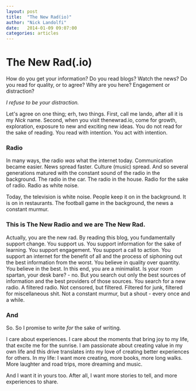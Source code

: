 ```yaml
---
layout: post
title:  "The New Rad(io)"
author: "Nick Landolfi"
date:   2014-01-09 09:07:00
categories: articles
---
```


# The New Rad(.io)

How do you get your information? Do you read blogs? Watch the news? Do you read for quality, or to agree? Why are you here? Engagement or distraction?

*I refuse to be your distraction.*

Let's agree on one thing; erh, two things. First, call me lando, after all it is my *Nick* name. Second, when you visit thenewrad.io, come for growth, exploration, exposure to new and exciting new ideas. You do not read for the sake of reading. You read with intention. You act with intention. 

### Radio

In many ways, the radio _was_ what the internet today. Communication became easier. News spread faster. Culture (music) spread. And so several generations matured with the constant sound of the radio in the background. The radio in the car. The radio in the house. Radio for the sake of radio. Radio as white noise. 

Today, the television is white noise. People keep it on in the background. It is on in restaurants. The football game in the background, the news a constant murmur. 

### This is The New Radio and we are The New Rad.

Actually, you are the new rad. By reading this blog, you fundamentally support change. You support us. You support information for the sake of learning. You support engagement. You support a call to action. You support an internet for the benefit of all and the process of siphoning out the best information from the worst. You believe in quality over quantity. You believe in the best. In this end, you are a minimalist. Is your room spartan, your desk bare? - no. But you search out only the best sources of information and the best providers of those sources. You search for a new radio. A filtered radio. Not censored, but filtered. Filtered for junk, filtered for miscellaneous shit. Not a constant murmur, but a shout - every once and a while. 

### And

So. So I promise to write _for_ the sake of writing.

I care about experiences. I care about the moments that bring joy to my life, that excite me for the sunrise. I am passionate about creating value in my own life and this drive translates into my love of creating better experiences for others.
In my life: I want more creating, more books, more long walks. More laughter and road trips, more dreaming and music. 

And I want it in yours too. After all, I want more stories to tell, and more experiences to share.
